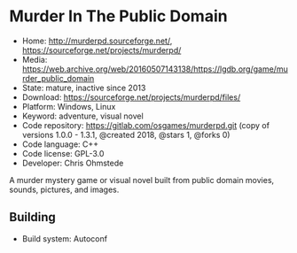 # Murder In The Public Domain

- Home: http://murderpd.sourceforge.net/, https://sourceforge.net/projects/murderpd/
- Media: https://web.archive.org/web/20160507143138/https://lgdb.org/game/murder_public_domain
- State: mature, inactive since 2013
- Download: https://sourceforge.net/projects/murderpd/files/
- Platform: Windows, Linux
- Keyword: adventure, visual novel
- Code repository: https://gitlab.com/osgames/murderpd.git (copy of versions 1.0.0 - 1.3.1, @created 2018, @stars 1, @forks 0)
- Code language: C++
- Code license: GPL-3.0
- Developer: Chris Ohmstede

A murder mystery game or visual novel built from public domain movies, sounds, pictures, and images.

## Building

- Build system: Autoconf
